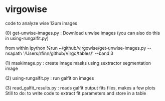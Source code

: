 # virgowise
code to analyze wise 12um images

(0) get-unwise-images.py : Download unwise images (you can also do
this in using-rungalfit.py)

from within ipython
%run ~/github/virgowise/get-unwise-images.py --nsapath '/Users/rfinn/github/Virgo/tables/' --band 3

(1) maskimage.py : create image masks using sextractor segmentation image

(2) using-rungalfit.py : run galfit on images

(3) read_galfit_results.py : reads galfit output fits files, makes a few plots
Still to do: to write code to extract fit parameters and store in a table




